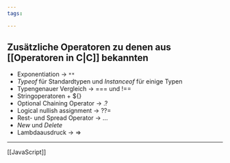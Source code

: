 ```yaml
---
tags:

---
```


## Zusätzliche Operatoren zu denen aus [[Operatoren in C|C]] bekannten
- Exponentiation -> `**`
- *Typeof* für Standardtypen und *Instanceof* für einige Typen
- Typengenauer Vergleich -> === und !==
- Stringoperatoren + ${}
- Optional Chaining Operator -> .?
- Logical nullish assignment -> ??=
- Rest- und Spread Operator -> ...
- *New* und *Delete*
- Lambdaausdruck -> =>

---
[[JavaScript]]